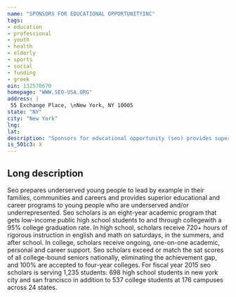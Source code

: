 ```yaml
---
name: "SPONSORS FOR EDUCATIONAL OPPORTUNITYINC"
tags:
- education
- professional
- youth
- health
- elderly
- sports
- social
- funding
- greek
ein: 132578670
homepage: "WWW.SEO-USA.ORG"
address: |
 55 Exchange Place, \nNew York, NY 10005
state: "NY"
city: "New York"
lng: 
lat: 
description: "Sponsors for educational opportunity (seo) provides superior educational and career programs to young people from underserved and underrepresented communities to maximize their opportunities for college and career success. "
is_501c3: X
---
```


## Long description

Seo prepares underserved young people to lead by example in their families, communities and careers and provides superior educational and career programs to young people who are underserved and/or underrepresented. Seo scholars is an eight-year academic program that gets low-income public high school students to and through collegewith a 95% college graduation rate. In high school, scholars receive 720+ hours of rigorous instruction in english and math on saturdays, in the summers, and after school. In college, scholars receive ongoing, one-on-one academic, personal and career support. Seo scholars exceed or match the sat scores of all college-bound seniors nationally, eliminating the achievement gap, and 100% are accepted to four-year colleges. For fiscal year 2015 seo scholars is serving 1,235 students: 698 high school students in new york city and san francisco in addition to 537 college students at 176 campuses across 24 states. 
